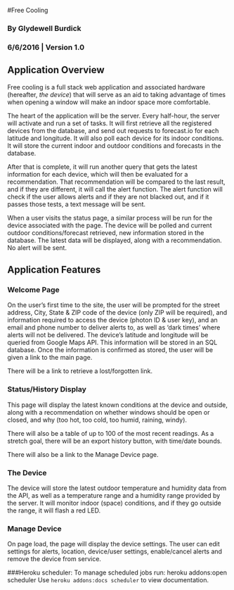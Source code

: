 #Free Cooling

### By Glydewell Burdick
### 6/6/2016 | Version 1.0

## Application Overview
Free cooling is a full stack web application and associated hardware (hereafter, *the device*) that will serve as an aid to taking advantage of times when opening a window will make an indoor space more comfortable.

The heart of the application will be the server.  Every half-hour, the server will activate and run a set of tasks.  It will first retrieve all the registered devices from the database, and send out requests to forecast.io for each latitude and longitude.  It will also poll each device for its indoor conditions.  It will store the current indoor and outdoor conditions and forecasts in the database.

After that is complete, it will run another query that gets the latest information for each device, which will then be evaluated for a recommendation.  That recommendation will be compared to the last result, and if they are different, it will call the alert function.  The alert function will check if the user allows alerts and if they are not blacked out, and if it passes those tests, a text message will be sent.

When a user visits the status page, a similar process will be run for the device associated with the page.  The device will be polled and current outdoor conditions/forecast retrieved, new information stored in the database.  The latest data will be displayed, along with a recommendation.  No alert will be sent.


## Application Features
### Welcome Page
On the user’s first time to the site, the user will be prompted for the street address, City, State & ZIP code of the device (only ZIP will be required), and information required to access the device (photon ID & user key), and an email and phone number to deliver alerts to, as well as ‘dark times’ where alerts will not be delivered.  The device’s latitude and longitude will be queried from Google Maps API. This information will be stored in an  SQL database.  Once the information is confirmed as stored, the user will be given a link to the main page.

There will be a link to retrieve a lost/forgotten link.

### Status/History Display
This page will display the latest known conditions at the device and outside, along with a recommendation on whether windows should be open or closed, and why (too hot, too cold, too humid, raining, windy).

There will also be a table of up to 100 of the most recent readings.  As a stretch goal, there will be an export history button, with time/date bounds.

There will also be a link to the Manage Device page.

### The Device
The device will store the latest outdoor temperature and humidity data from the API, as well as a temperature range and a humidity range provided by the server.  It will monitor indoor (space) conditions, and if they go outside the range, it will flash a red LED.

### Manage Device
On page load, the page will display the device settings.  The user can edit settings for alerts, location, device/user settings, enable/cancel alerts and remove the device from service.

###Heroku scheduler:
To manage scheduled jobs run:
heroku addons:open scheduler
Use `heroku addons:docs scheduler` to view documentation.
